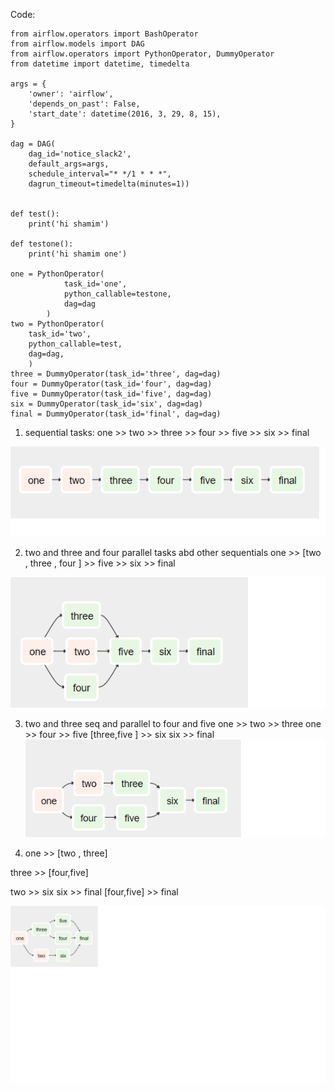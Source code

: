 
Code:

```import os
from airflow.operators import BashOperator
from airflow.models import DAG
from airflow.operators import PythonOperator, DummyOperator
from datetime import datetime, timedelta

args = {
    'owner': 'airflow',
    'depends_on_past': False,
    'start_date': datetime(2016, 3, 29, 8, 15),
}

dag = DAG(
    dag_id='notice_slack2',
    default_args=args,
    schedule_interval="* */1 * * *",
    dagrun_timeout=timedelta(minutes=1))


def test():
    print('hi shamim')

def testone():
    print('hi shamim one')

one = PythonOperator(
            task_id='one',
            python_callable=testone,
            dag=dag
        )
two = PythonOperator(
    task_id='two',
    python_callable=test,
    dag=dag,
    )
three = DummyOperator(task_id='three', dag=dag)
four = DummyOperator(task_id='four', dag=dag)
five = DummyOperator(task_id='five', dag=dag)
six = DummyOperator(task_id='six', dag=dag)
final = DummyOperator(task_id='final', dag=dag)

```
1. sequential tasks:
one >> two >> three >> four >> five >> six >> final

![alt tag](images/sequential.png)


2.  two and three and four  parallel tasks abd other sequentials
one >> [two , three , four ] >> five >> six >> final

![alt tag](images/parallel_seq.png)


3.  two and three seq and parallel to four and five
one >> two >> three
one >> four >> five
[three,five ] >> six
six >> final
![alt tag](images/parallel_seq_1].png)

4. one >> [two , three]

three >> [four,five]

two >> six
six >> final
[four,five] >> final

![alt tag](images/img1.png)

